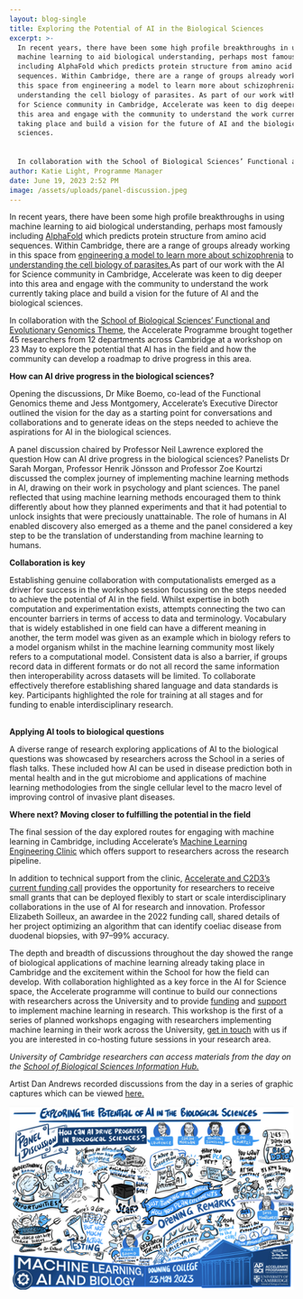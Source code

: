 ```yaml
---
layout: blog-single
title: Exploring the Potential of AI in the Biological Sciences
excerpt: >-
  In recent years, there have been some high profile breakthroughs in using
  machine learning to aid biological understanding, perhaps most famously
  including AlphaFold which predicts protein structure from amino acid
  sequences. Within Cambridge, there are a range of groups already working in
  this space from engineering a model to learn more about schizophrenia to
  understanding the cell biology of parasites. As part of our work with the AI
  for Science community in Cambridge, Accelerate was keen to dig deeper into
  this area and engage with the community to understand the work currently
  taking place and build a vision for the future of AI and the biological
  sciences.


  In collaboration with the School of Biological Sciences’ Functional and Genomics Theme, the Accelerate Programme brought together 45 researchers from 12 departments across Cambridge at a workshop on 23 May to explore the potential that AI has in the field and how the community can develop a roadmap to drive progress in this area.
author: Katie Light, Programme Manager
date: June 19, 2023 2:52 PM
image: /assets/uploads/panel-discussion.jpeg
---
```

In recent years, there have been some high profile breakthroughs in using machine learning to aid biological understanding, perhaps most famously including [AlphaFold](https://alphafold.ebi.ac.uk/) which predicts protein structure from amino acid sequences. Within Cambridge, there are a range of groups already working in this space from [engineering a model to learn more about schizophrenia](https://acceleratescience.github.io/2023/04/03/engineering-a-model-to-help-learn-more-about-schizophrenia.html) to [understanding the cell biology of parasites.](<https://acceleratescience.github.io/accelerate-spark data science residency/2021/06/24/NicolaMoloney-ML-for-parasitology.html>)As part of our work with the AI for Science community in Cambridge, Accelerate was keen to dig deeper into this area and engage with the community to understand the work currently taking place and build a vision for the future of AI and the biological sciences. 

In collaboration with the [School of Biological Sciences’ Functional and Evolutionary Genomics Theme](https://www.bio.cam.ac.uk/research/functional-evolutionary-genomics), the Accelerate Programme brought together 45 researchers from 12 departments across Cambridge at a workshop on 23 May to explore the potential that AI has in the field and how the community can develop a roadmap to drive progress in this area.

**How can AI drive progress in the biological sciences?** 

Opening the discussions, Dr Mike Boemo, co-lead of the Functional Genomics theme and Jess Montgomery, Accelerate’s Executive Director outlined the vision for the day as a starting point for conversations and collaborations and to generate ideas on the steps needed to achieve the aspirations for AI in the biological sciences.

A panel discussion chaired by Professor Neil Lawrence explored the question How can AI drive progress in the biological sciences? Panelists Dr Sarah Morgan, Professor Henrik Jönsson and Professor Zoe Kourtzi discussed the complex journey of implementing machine learning methods in AI, drawing on their work in psychology and plant sciences. The panel reflected that using machine learning methods encouraged them to think differently about how they planned experiments and that it had potential to unlock insights that were preciously unattainable. The role of humans in AI enabled discovery also emerged as a theme and the panel considered a key step to be the translation of understanding from machine learning to humans. 

**Collaboration is key**

Establishing genuine collaboration with computationalists emerged as a driver for success in the workshop session focussing on the steps needed to achieve the potential of AI in the field. Whilst expertise in both computation and experimentation exists, attempts connecting the two can encounter barriers in terms of access to data and terminology. Vocabulary that is widely established in one field can have a different meaning in another, the term model was given as an example which in biology refers to a model organism whilst in the machine learning community most likely refers to a computational model. Consistent data is also a barrier, if groups record data in different formats or do not all record the same information then interoperability across datasets will be limited. To collaborate effectively therefore establishing shared language and data standards is key. Participants highlighted the role for training at all stages and for funding to enable interdisciplinary research.

\
**Applying AI tools to biological questions**

A diverse range of research exploring applications of AI to the biological questions was showcased by researchers across the School in a series of flash talks. These included how AI can be used in disease prediction both in mental health and in the gut microbiome and applications of machine learning methodologies from the single cellular level to the macro level of improving control of invasive plant diseases. 

**Where next? Moving closer to fulfilling the potential in the field** 

The final session of the day explored routes for engaging with machine learning in Cambridge, including Accelerate’s [Machine Learning Engineering Clinic](https://acceleratescience.github.io/machine-learning-clinic) which offers support to researchers across the research pipeline.

In addition to technical support from the clinic, [Accelerate and C2D3’s current funding call](https://acceleratescience.github.io/news/2023-05-22-accelerate-c2d3-funding-call-for-novel-applications-of-ai-for-research-and-innovation.html) provides the opportunity for researchers to receive small grants that can be deployed flexibly to start or scale interdisciplinary collaborations in the use of AI for research and innovation. Professor Elizabeth Soilleux, an awardee in the 2022 funding call, shared details of her project optimizing an algorithm that can identify coeliac disease from duodenal biopsies, with 97–99% accuracy. 

The depth and breadth of discussions throughout the day showed the range of biological applications of machine learning already taking place in Cambridge and the excitement within the School for how the field can develop. With collaboration highlighted as a key force in the AI for Science space, the Accelerate programme will continue to build our connections with researchers across the University and to provide [funding](https://acceleratescience.github.io/news/2023-05-22-accelerate-c2d3-funding-call-for-novel-applications-of-ai-for-research-and-innovation.html) and [support](https://acceleratescience.github.io/machine-learning-clinic) to implement machine learning in research. This workshop is the first of a series of planned workshops engaging with researchers implementing machine learning in their work across the University, [get in touch](https://acceleratescience.github.io/get-involved) with us if you are interested in co-hosting future sessions in your research area. 

*University of Cambridge researchers can access materials from the day on the [School of Biological Sciences Information Hub. ](https://universityofcambridgecloud.sharepoint.com/sites/SBIOS_Intranet/SitePages/Machine-Learning,-AI-and-Biology.aspx)*

 Artist Dan Andrews recorded discussions from the day in a series of graphic captures which can be viewed [here. ](https://acceleratescience.github.io/assets/uploads/accelerate-ml-and-biology-may-2023-all-sessions.pdf)

![](/assets/uploads/exploring-the-potential-of-ai-in-the-biological-sciences.png "Exploring the potential of AI in the biological sciences")